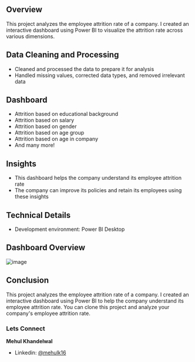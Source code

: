 ## Overview
This project analyzes the employee attrition rate of a company. I created an interactive dashboard using Power BI to visualize the attrition rate across various dimensions.

## Data Cleaning and Processing
- Cleaned and processed the data to prepare it for analysis
- Handled missing values, corrected data types, and removed irrelevant data

## Dashboard
- Attrition based on educational background
- Attrition based on salary
- Attrition based on gender
- Attrition based on age group
- Attrition based on age in company
- And many more!

## Insights
- This dashboard helps the company understand its employee attrition rate
- The company can improve its policies and retain its employees using these insights

## Technical Details
- Development environment: Power BI Desktop

## Dashboard Overview
![image](https://github.com/user-attachments/assets/0748c9b9-77d3-4385-baaf-20fc4a3c7295)


## Conclusion
This project analyzes the employee attrition rate of a company. I created an interactive dashboard using Power BI to help the company understand its employee attrition rate. You can clone this project and analyze your company's employee attrition rate.

### Lets Connect

**Mehul Khandelwal**

- Linkedin: [@mehulk16](https://www.linkedin.com/in/mehulk16/)

